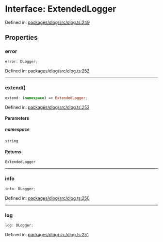 # Interface: ExtendedLogger

Defined in: [packages/dlog/src/dlog.ts:249](https://github.com/towns-protocol/towns/blob/0db1fd0ac7258e8db8cedfb6183e8eade8284fa1/packages/dlog/src/dlog.ts#L249)

## Properties

### error

```ts
error: DLogger;
```

Defined in: [packages/dlog/src/dlog.ts:252](https://github.com/towns-protocol/towns/blob/0db1fd0ac7258e8db8cedfb6183e8eade8284fa1/packages/dlog/src/dlog.ts#L252)

***

### extend()

```ts
extend: (namespace) => ExtendedLogger;
```

Defined in: [packages/dlog/src/dlog.ts:253](https://github.com/towns-protocol/towns/blob/0db1fd0ac7258e8db8cedfb6183e8eade8284fa1/packages/dlog/src/dlog.ts#L253)

#### Parameters

##### namespace

`string`

#### Returns

`ExtendedLogger`

***

### info

```ts
info: DLogger;
```

Defined in: [packages/dlog/src/dlog.ts:250](https://github.com/towns-protocol/towns/blob/0db1fd0ac7258e8db8cedfb6183e8eade8284fa1/packages/dlog/src/dlog.ts#L250)

***

### log

```ts
log: DLogger;
```

Defined in: [packages/dlog/src/dlog.ts:251](https://github.com/towns-protocol/towns/blob/0db1fd0ac7258e8db8cedfb6183e8eade8284fa1/packages/dlog/src/dlog.ts#L251)
